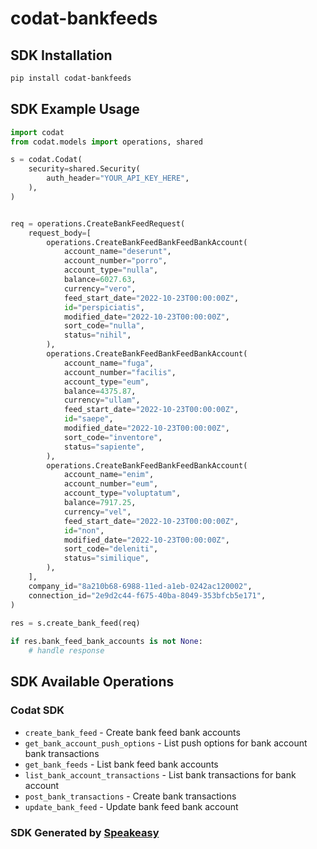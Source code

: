 # codat-bankfeeds

<!-- Start SDK Installation -->
## SDK Installation

```bash
pip install codat-bankfeeds
```
<!-- End SDK Installation -->

## SDK Example Usage
<!-- Start SDK Example Usage -->
```python
import codat
from codat.models import operations, shared

s = codat.Codat(
    security=shared.Security(
        auth_header="YOUR_API_KEY_HERE",
    ),
)


req = operations.CreateBankFeedRequest(
    request_body=[
        operations.CreateBankFeedBankFeedBankAccount(
            account_name="deserunt",
            account_number="porro",
            account_type="nulla",
            balance=6027.63,
            currency="vero",
            feed_start_date="2022-10-23T00:00:00Z",
            id="perspiciatis",
            modified_date="2022-10-23T00:00:00Z",
            sort_code="nulla",
            status="nihil",
        ),
        operations.CreateBankFeedBankFeedBankAccount(
            account_name="fuga",
            account_number="facilis",
            account_type="eum",
            balance=4375.87,
            currency="ullam",
            feed_start_date="2022-10-23T00:00:00Z",
            id="saepe",
            modified_date="2022-10-23T00:00:00Z",
            sort_code="inventore",
            status="sapiente",
        ),
        operations.CreateBankFeedBankFeedBankAccount(
            account_name="enim",
            account_number="eum",
            account_type="voluptatum",
            balance=7917.25,
            currency="vel",
            feed_start_date="2022-10-23T00:00:00Z",
            id="non",
            modified_date="2022-10-23T00:00:00Z",
            sort_code="deleniti",
            status="similique",
        ),
    ],
    company_id="8a210b68-6988-11ed-a1eb-0242ac120002",
    connection_id="2e9d2c44-f675-40ba-8049-353bfcb5e171",
)
    
res = s.create_bank_feed(req)

if res.bank_feed_bank_accounts is not None:
    # handle response
```
<!-- End SDK Example Usage -->

<!-- Start SDK Available Operations -->
## SDK Available Operations

### Codat SDK

* `create_bank_feed` - Create bank feed bank accounts
* `get_bank_account_push_options` - List push options for bank account bank transactions
* `get_bank_feeds` - List bank feed bank accounts
* `list_bank_account_transactions` - List bank transactions for bank account
* `post_bank_transactions` - Create bank transactions
* `update_bank_feed` - Update bank feed bank account
<!-- End SDK Available Operations -->

### SDK Generated by [Speakeasy](https://docs.speakeasyapi.dev/docs/using-speakeasy/client-sdks)
